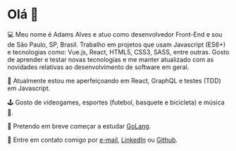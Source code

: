 # Olá 👋

💻 Meu nome é Adams Alves e atuo como desenvolvedor Front-End e sou de São Paulo, SP, Brasil. Trabalho em projetos que usam Javascript (ES6+) e tecnologias como: Vue.js, React, HTML5, CSS3, SASS, entre outras. Gosto de aprender e testar novas tecnologias e me manter atualizado com as novidades relativas ao desenvolvimento de software em geral.

🎯 Atualmente estou me aperfeiçoando em React, GraphQL e testes (TDD) em Javascript.

🕹️ Gosto de videogames, esportes (futebol, basquete e bicicleta) e música 🎸.

🌱 Pretendo em breve começar a estudar [GoLang](https://go.dev).

📧 Entre em contato comigo por [e-mail](mailto:contato@adamsalves.com.br), [LinkedIn](https://linkedin.com/in/adams-alves/) ou [Github](https://github.com/adamsalves/).
